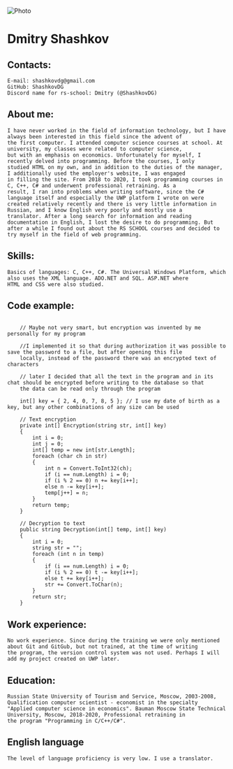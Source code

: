 ![Photo](https://avatars.githubusercontent.com/u/65305046?s=400&u=5bf7a3f329dd20510fe34de50761a31ff8b58559&v=4)

# Dmitry Shashkov

## Contacts:
    E-mail: shashkovdg@gmail.com
    GitHub: ShashkovDG
    Discord name for rs-school: Dmitry (@ShashkovDG)

## About me:
    I have never worked in the field of information technology, but I have always been interested in this field since the advent of
    the first computer. I attended computer science courses at school. At university, my classes were related to computer science,
    but with an emphasis on economics. Unfortunately for myself, I recently delved into programming. Before the courses, I only
    studied HTML on my own, and in addition to the duties of the manager, I additionally used the employer's website, I was engaged
    in filling the site. From 2018 to 2020, I took programming courses in C, C++, C# and underwent professional retraining. As a
    result, I ran into problems when writing software, since the C# language itself and especially the UWP platform I wrote on were
    created relatively recently and there is very little information in Russian, and I know English very poorly and mostly use a
    translator. After a long search for information and reading documentation in English, I lost the desire to do programming. But
    after a while I found out about the RS SCHOOL courses and decided to try myself in the field of web programming.

## Skills:
    Basics of languages: C, C++, C#. The Universal Windows Platform, which also uses the XML language. ADO.NET and SQL. ASP.NET where
    HTML and CSS were also studied.

## Code example:
```

    // Maybe not very smart, but encryption was invented by me personally for my program

    //I implemented it so that during authorization it was possible to save the password to a file, but after opening this file
    locally, instead of the password there was an encrypted text of characters

    // later I decided that all the text in the program and in its chat should be encrypted before writing to the database so that
    the data can be read only through the program

    int[] key = { 2, 4, 0, 7, 8, 5 }; // I use my date of birth as a key, but any other combinations of any size can be used

    // Text encryption
    private int[] Encryption(string str, int[] key)
    {
        int i = 0;
        int j = 0;
        int[] temp = new int[str.Length];
        foreach (char ch in str)
        {
            int n = Convert.ToInt32(ch);
            if (i == num.Length) i = 0;
            if (i % 2 == 0) n += key[i++];
            else n -= key[i++];
            temp[j++] = n;
        }
        return temp;
    }

    // Decryption to text
    public string Decryption(int[] temp, int[] key)
    {
        int i = 0;
        string str = "";
        foreach (int n in temp)
        {
            if (i == num.Length) i = 0;
            if (i % 2 == 0) t -= key[i++];
            else t += key[i++];
            str += Convert.ToChar(n);
        }
        return str;
    }

```

## Work experience:
    No work experience. Since during the training we were only mentioned about Git and GitGub, but not trained, at the time of writing
    the program, the version control system was not used. Perhaps I will add my project created on UWP later.

## Education:
    Russian State University of Tourism and Service, Moscow, 2003-2008, Qualification computer scientist - economist in the specialty
    "Applied computer science in economics". Bauman Moscow State Technical University, Moscow, 2018-2020, Professional retraining in
    the program "Programming in C/C++/C#".

## English language
    The level of language proficiency is very low. I use a translator.
